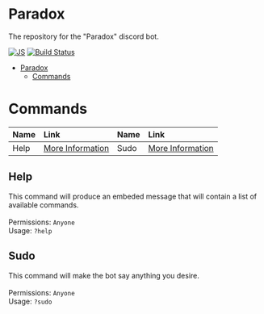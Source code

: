 # Paradox
The repository for the "Paradox" discord bot.

[![JS](https://img.shields.io/badge/node.js%20-%2343853D.svg?&style=for-the-badge&logo=node.js&logoColor=white)](https://en.wikipedia.org/wiki/JavaScript) [![Build Status](https://img.shields.io/badge/build-passing-%2343853D?style=for-the-badge&logo=node.js)](https://github.com/NooderDiscord/Paradox) 


- [Paradox](#Paradox)
  - [Commands](#commands)

# Commands

Name|Link|Name|Link
:---|:---|:---|:---
Help|[More Information](#help)|Sudo|[More Information](#sudo)


## Help
This command will produce an embeded message that will contain a list of available commands.<br/><br/>
Permissions: `Anyone`<br/>
Usage: `?help`
## Sudo
This command will make the bot say anything you desire.<br/><br/>
Permissions: `Anyone`<br/>
Usage: `?sudo`